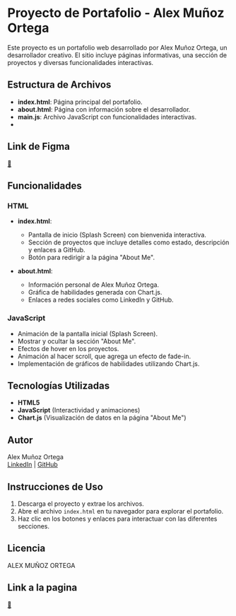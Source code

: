 
# Proyecto de Portafolio - Alex Muñoz Ortega

Este proyecto es un portafolio web desarrollado por Alex Muñoz Ortega, un desarrollador creativo. El sitio incluye páginas informativas, una sección de proyectos y diversas funcionalidades interactivas.

## Estructura de Archivos

- **index.html**: Página principal del portafolio.
- **about.html**: Página con información sobre el desarrollador.
- **main.js**: Archivo JavaScript con funcionalidades interactivas.
-

## Link de Figma
[🔗](https://www.figma.com/design/lYcwx6pfEK081nft7yQI3r/Untitled?m=auto&t=BJD2BkoFiUa8ChQG-6)

## Funcionalidades

### HTML
- **index.html**:
  - Pantalla de inicio (Splash Screen) con bienvenida interactiva.
  - Sección de proyectos que incluye detalles como estado, descripción y enlaces a GitHub.
  - Botón para redirigir a la página "About Me".

- **about.html**:
  - Información personal de Alex Muñoz Ortega.
  - Gráfica de habilidades generada con Chart.js.
  - Enlaces a redes sociales como LinkedIn y GitHub.

### JavaScript
- Animación de la pantalla inicial (Splash Screen).
- Mostrar y ocultar la sección "About Me".
- Efectos de hover en los proyectos.
- Animación al hacer scroll, que agrega un efecto de fade-in.
- Implementación de gráficos de habilidades utilizando Chart.js.

## Tecnologías Utilizadas
- **HTML5**
- **JavaScript** (Interactividad y animaciones)
- **Chart.js** (Visualización de datos en la página "About Me")

## Autor
Alex Muñoz Ortega  
[LinkedIn](https://www.linkedin.com/in/alex-mu%C3%B1oz-ortega-3980a030b/) | [GitHub](https://github.com/alexmo05)

## Instrucciones de Uso
1. Descarga el proyecto y extrae los archivos.
2. Abre el archivo `index.html` en tu navegador para explorar el portafolio.
3. Haz clic en los botones y enlaces para interactuar con las diferentes secciones.

## Licencia
ALEX MUÑOZ ORTEGA

## Link a la pagina
[🔗](https://www.figma.com/design/lYcwx6pfEK081nft7yQI3r/Untitled?m=auto&t=BJD2BkoFiUa8ChQG-6)

